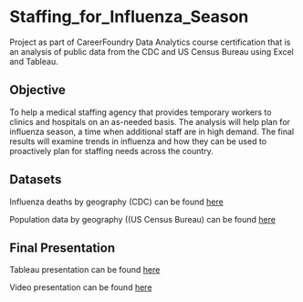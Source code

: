 # Staffing_for_Influenza_Season
Project as part of CareerFoundry Data Analytics course certification that is an analysis of public data from the CDC and US Census Bureau using Excel and Tableau.

## Objective
To help a medical staffing agency that provides temporary workers to clinics and hospitals on an as-needed basis. The analysis will help plan for influenza season, a time when additional staff are in high demand. The final results will examine trends in influenza and how they can be used to proactively plan for staffing needs across the country.

## Datasets
Influenza deaths by geography (CDC) can be found [here](https://docs.google.com/spreadsheets/d/12HnfnWku-fQydCC2OJKwVDhMMR0_qQ64/edit?usp=sharing&ouid=116399071800927852345&rtpof=true&sd=true)

Population data by geography ((US Census Bureau) can be found [here](https://docs.google.com/spreadsheets/d/14xfgle-t3wsxTzCD94pz_br_gY9vagNH/edit?usp=sharing&ouid=116399071800927852345&rtpof=true&sd=true)

## Final Presentation
Tableau presentation can be found [here](https://public.tableau.com/app/profile/rachel.dicken/viz/2_9StorytellingwithDataPresentations_16601671102890/2_9StorytellingwithDataPresentations)

Video presentation can be found [here](https://www.youtube.com/watch?v=NTcX-esWalk)
